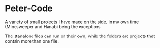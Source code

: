# Peter-Code
A variety of small projects I have made on the side, in my own time (Minesweeper and Hanabi being the exceptions

The stanalone files can run on their own, while the folders are projects that contain more than one file.
